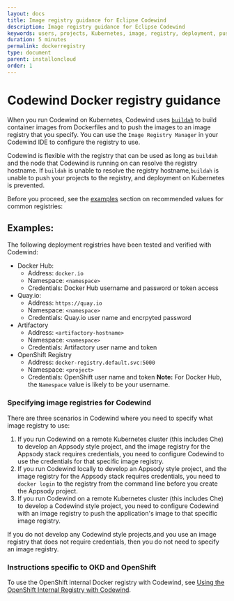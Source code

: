 ```yaml
---
layout: docs
title: Image registry guidance for Eclipse Codewind
description: Image registry guidance for Eclipse Codewind
keywords: users, projects, Kubernetes, image, registry, deployment, push
duration: 5 minutes
permalink: dockerregistry
type: document
parent: installoncloud
order: 1
---
```

# Codewind Docker registry guidance
When you run Codewind on Kubernetes, Codewind uses [`buildah`](https://github.com/containers/buildah) to build container images from Dockerfiles and to push the images to an image registry that you specify. You can use the `Image Registry Manager` in your Codewind IDE to configure the registry to use. 

Codewind is flexible with the registry that can be used as long as `buildah` and the node that Codewind is running on can resolve the registry hostname. If `buildah` is unable to resolve the registry hostname,`buildah` is unable to push your projects to the registry, and deployment on Kubernetes is prevented.

Before you proceed, see the [examples](#examples) section on recommended values for common registries:

## Examples:
The following deployment registries have been tested and verified with Codewind:
- Docker Hub:
    - Address: `docker.io`
    - Namespace: `<namespace>`
    - Credentials: Docker Hub username and password or token access
- Quay.io:
    - Address: `https://quay.io`
    - Namespace: `<namespace>`
    - Credentials: Quay.io user name and encrpyted password
- Artifactory
    - Address: `<artifactory-hostname>`
    - Namespace: `<namespace>`
    - Credentials: Artifactory user name and token
- OpenShift Registry
    - Address: `docker-registry.default.svc:5000`
    - Namespace: `<project>`
    - Credentials: OpenShift user name and token
**Note:** For Docker Hub, the `Namespace` value is likely to be your username. 

### Specifying image registries for Codewind 
There are three scenarios in Codewind where you need to specify what image registry to use:

1. If you run Codewind on a remote Kubernetes cluster (this includes Che) to develop an Appsody style project, and the image registry for the Appsody stack requires credentials, you need to configure Codewind to use the credentials for that specific image registry.
2. If you run Codewind locally to develop an Appsody style project, and the image registry for the Appsody stack requires credentials, you need to `docker login` to the registry from the command line before you create the Appsody project.
3. If you run Codewind on a remote Kubernetes cluster (this includes Che) to develop a Codewind style project, you need to configure Codewind with an image registry to push the application's image to that specific image registry.

If you do not develop any Codewind style projects,and you use an image registry that does not require credentials, then you do not need to specify an image registry. 

### Instructions specific to OKD and OpenShift
To use the OpenShift internal Docker registry with Codewind, see [Using the OpenShift Internal Registry with Codewind](https://www.eclipse.org/codewind/openshiftregistry.html).